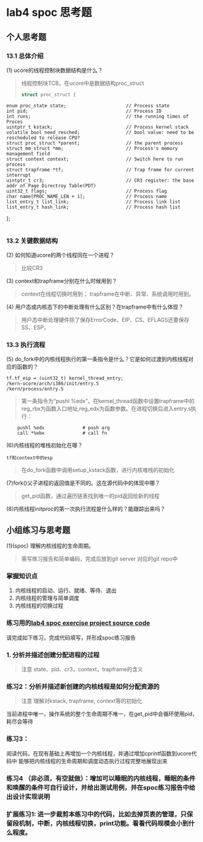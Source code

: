 # lab4 spoc 思考题

## 个人思考题

### 13.1 总体介绍

(1) ucore的线程控制块数据结构是什么？

> 线程控制块TCB，在ucore中是数据结构proc_struct
> 
> ```c
> struct proc_struct {
    enum proc_state state;                      // Process state
    int pid;                                    // Process ID
    int runs;                                   // the running times of Proces
    uintptr_t kstack;                           // Process kernel stack
    volatile bool need_resched;                 // bool value: need to be rescheduled to release CPU?
    struct proc_struct *parent;                 // the parent process
    struct mm_struct *mm;                       // Process's memory management field
    struct context context;                     // Switch here to run process
    struct trapframe *tf;                       // Trap frame for current interrupt
    uintptr_t cr3;                              // CR3 register: the base addr of Page Directroy Table(PDT)
    uint32_t flags;                             // Process flag
    char name[PROC_NAME_LEN + 1];               // Process name
    list_entry_t list_link;                     // Process link list 
    list_entry_t hash_link;                     // Process hash list
};
> ```

### 13.2 关键数据结构

(2) 如何知道ucore的两个线程同在一个进程？

> 比较CR3

(3) context和trapframe分别在什么时候用到？

> context在线程切换时用到；
> trapframe在中断、异常、系统调用时用到。

(4) 用户态或内核态下的中断处理有什么区别？在trapframe中有什么体现？

> 用户态中断处理硬件除了保存ErrorCode、EIP、CS、EFLAGS还要保存SS、ESP，

### 13.3 执行流程

(5) do_fork中的内核线程执行的第一条指令是什么？它是如何过渡到内核线程对应的函数的？

```
tf.tf_eip = (uint32_t) kernel_thread_entry;
/kern-ucore/arch/i386/init/entry.S
/kern/process/entry.S
```

> 第一条指令为“pushl %edx”。在kernel_thread函数中设置trapframe中的reg\_rbx为函数入口地址,reg\_edx为函数参数。在进程切换后进入entry.s执行：

```
    pushl %edx              # push arg
    call *%ebx              # call fn
```

(6)内核线程的堆栈初始化在哪？
```
tf和context中的esp
```
> 在do\_fork函数中调用setup\_kstack函数，进行内核堆栈的初始化

(7)fork()父子进程的返回值是不同的。这在源代码中的体现中哪？

> get\_pid函数，通过遍历链表找到唯一的pid返回给新的线程

(8)内核线程initproc的第一次执行流程是什么样的？能跟踪出来吗？

## 小组练习与思考题

(1)(spoc) 理解内核线程的生命周期。

> 需写练习报告和简单编码，完成后放到git server 对应的git repo中

### 掌握知识点
1. 内核线程的启动、运行、就绪、等待、退出
2. 内核线程的管理与简单调度
3. 内核线程的切换过程

### 练习用的[lab4 spoc exercise project source code](https://github.com/chyyuu/ucore_lab/tree/master/related_info/lab4/lab4-spoc-discuss)


请完成如下练习，完成代码填写，并形成spoc练习报告

### 1. 分析并描述创建分配进程的过程

> 注意 state、pid、cr3，context，trapframe的含义

### 练习2：分析并描述新创建的内核线程是如何分配资源的

> 注意 理解对kstack, trapframe, context等的初始化


当前进程中唯一，操作系统的整个生命周期不唯一，在get_pid中会循环使用pid，耗尽会等待

### 练习3：

阅读代码，在现有基础上再增加一个内核线程，并通过增加cprintf函数到ucore代码中
能够把内核线程的生命周期和调度动态执行过程完整地展现出来

### 练习4 （非必须，有空就做）：增加可以睡眠的内核线程，睡眠的条件和唤醒的条件可自行设计，并给出测试用例，并在spoc练习报告中给出设计实现说明

### 扩展练习1: 进一步裁剪本练习中的代码，比如去掉页表的管理，只保留段机制，中断，内核线程切换，print功能。看看代码规模会小到什么程度。

